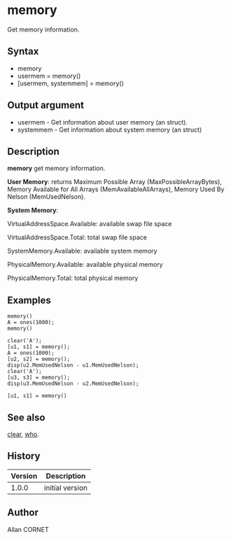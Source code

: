

# memory

Get memory information.

## Syntax

- memory
- usermem = memory()
- [usermem, systemmem] = memory()

## Output argument

 - usermem - Get information about user memory (an struct).
 - systemmem - Get information about system memory (an struct)

## Description


  <p><b>memory</b> get memory information.</p>
  <p><b>User Memory</b>: returns Maximum Possible Array (MaxPossibleArrayBytes), Memory Available for All Arrays (MemAvailableAllArrays), Memory Used By Nelson (MemUsedNelson).</p>
  <p><b>System Memory</b>:</p>
  <p>VirtualAddressSpace.Available: available swap file space</p>
  <p>VirtualAddressSpace.Total: total swap file space</p>
  <p>SystemMemory.Available: available system memory</p>
  <p>PhysicalMemory.Available: available physical memory</p>
  <p>PhysicalMemory.Total: total physical memory</p>


## Examples

```Nelson
memory()
A = ones(1000);
memory()
```
```Nelson
clear('A');
[u1, s1] = memory();
A = ones(1000);
[u2, s2] = memory();
disp(u2.MemUsedNelson - u1.MemUsedNelson);
clear('A');
[u3, s3] = memory();
disp(u3.MemUsedNelson - u2.MemUsedNelson);
```
```Nelson
[u1, s1] = memory()
```

## See also

[clear](clear.md), [who](who.md).
## History

|Version|Description|
|------|------|
|1.0.0|initial version|


## Author

Allan CORNET




